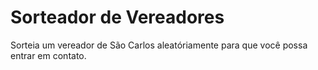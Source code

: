 # Sorteador de Vereadores
Sorteia um vereador de São Carlos aleatóriamente para que você possa entrar em contato.
